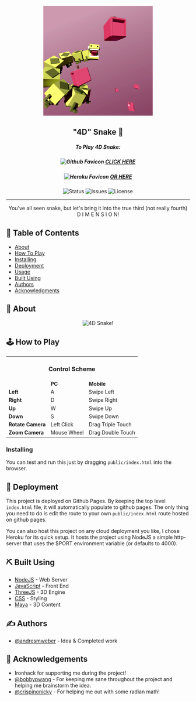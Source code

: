 <p align="center">
    <a href="https://andresmweber.github.io/4DSnake/" rel="noopener">
        <img width=300px height=300px src="https://raw.githubusercontent.com/andresmweber/4dsnake/master/presentation/promotional/promo.png " alt="4DSnake Promo">
    </a>
</p>

<h2 align="center">"4D" Snake 🐍</h2>
<h5 align="center">To Play 4D Snake:</h5>
<h5 align="center">
    <img width=14px alt="Github Favicon" src="https://github.githubassets.com/favicon.ico">
    <a href="https://andresmweber.github.io/4DSnake/">CLICK HERE</a>
</h5>
<h5 align="center">
    <img width=14px alt="Heroku Favicon" src="https://www.herokucdn.com/favicons/favicon.ico">
    <a href="https://fourdsnake.herokuapp.com/">OR HERE</a>
</h5>
<div align="center">
    <img alt="Status" src="https://img.shields.io/badge/status-active-success.svg">
    <img alt="Issues" src="https://img.shields.io/github/issues/andresmweber/4DSnake.svg">
    <img alt="License" src="https://img.shields.io/badge/License-BSD%203--Clause-blue.svg">
</div>

---

<p align="center"> You've all seen snake, but let's bring it into the true third (not really fourth) D I M E N S I O N!
    <br> 
</p>

## 📝 Table of Contents
- [About](#about)
- [How To Play](#howto)
- [Installing](#installing)
- [Deployment](#deployment)
- [Usage](#usage)
- [Built Using](#built_using)
- [Authors](#authors)
- [Acknowledgments](#acknowledgement)

## 🧐 About <a name = "about"></a>

<div align="center">
<img src="presentation/demo.gif" alt="4D Snake!" />
</div>

## 🕹️ How to Play <a name = "howto"></a>

<table>
    <tr>
        <td align="center" colspan="3"><h3>Control Scheme</h3></td>
    </tr>
    <tr>
        <td></td>
        <td><b>PC</b></td>
        <td><b>Mobile</b></td>
    </tr>
    <tr>
        <td><b>Left</b></td>
        <td>A</td>
        <td>Swipe Left</td>
    </tr>
    <tr>
        <td><b>Right</b></td>
        <td>D</td>
        <td>Swipe Right</td>
    </tr>
    <tr>
        <td><b>Up</b></td>
        <td>W</td>
        <td>Swipe Up</td>
    </tr>
    <tr>
        <td><b>Down</b></td>
        <td>S</td>
        <td>Swipe Down</td>
    </tr>
    <tr>
        <td><b>Rotate Camera</b></td>
        <td>Left Click</td>
        <td>Drag Triple Touch</td>
    </tr>
    <tr>
        <td><b>Zoom Camera</b></td>
        <td>Mouse Wheel</td>
        <td>Drag Double Touch</td>
    </tr>
</table>

### Installing
You can test and run this just by dragging ```public/index.html``` into the browser.

## 🚀 Deployment <a name = "deployment"></a>
This project is deployed on Github Pages.  By keeping the top level ```index.html``` file, it will automatically populate to github pages.  The only thing you need to do is edit the route to your own ```public/index.html``` route hosted on github pages. 

You can also host this project on any cloud deployment you like, I chose Heroku for its quick setup.  It hosts the project using NodeJS a simple http-server that uses the $PORT environment variable (or defaults to 4000).

## ⛏️ Built Using <a name = "built_using"></a>
- [NodeJS](https://www.nodejs.org/) - Web Server
- [JavaScript](https://www.javascript.com/) - Front End
- [ThreeJS](https://threejs.org/) - 3D Engine
- [CSS](https://www.w3.org/Style/CSS//) - Styling
- [Maya](https://www.autodesk.com/products/maya/overview) - 3D Content

## ✍️ Authors <a name = "authors"></a>
- [@andresmweber](https://github.com/andresmweber) - Idea & Completed work

## 🎉 Acknowledgements <a name = "acknowledgement"></a>
- Ironhack for supporting me during the project!
- [@bobbypwang](https://github.com/bobbypwang) - For keeping me sane throughout the project and helping me brainstorm the idea.
- [@crispinonicky](https://github.com/crispinonicky) - For helping me out with some radian math!
